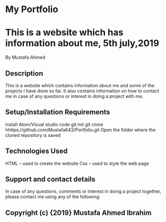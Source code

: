 # My Portfolio
# This is a website which has information about me, 5th july,2019
By Mustafa Ahmed
## Description
This is a website which contains information about me and some of the projects I have done so far. It also contains information on how to contact me in case of any questions or interest in doing a project with me.

## Setup/Installation Requirements
install Atom/Visual studio code
git init
git clone hhttps://github.com/Mustafa643/Portfolio.git
Open the folder where the cloned repository is saved
## Technologies Used
HTML – used to create the website
Css – used to style the web page
## Support and contact details
In case of any questions, comments or interest in doing a project together, please contact me using any of the following:
## Copyright (c) {2019} Mustafa Ahmed Ibrahim

